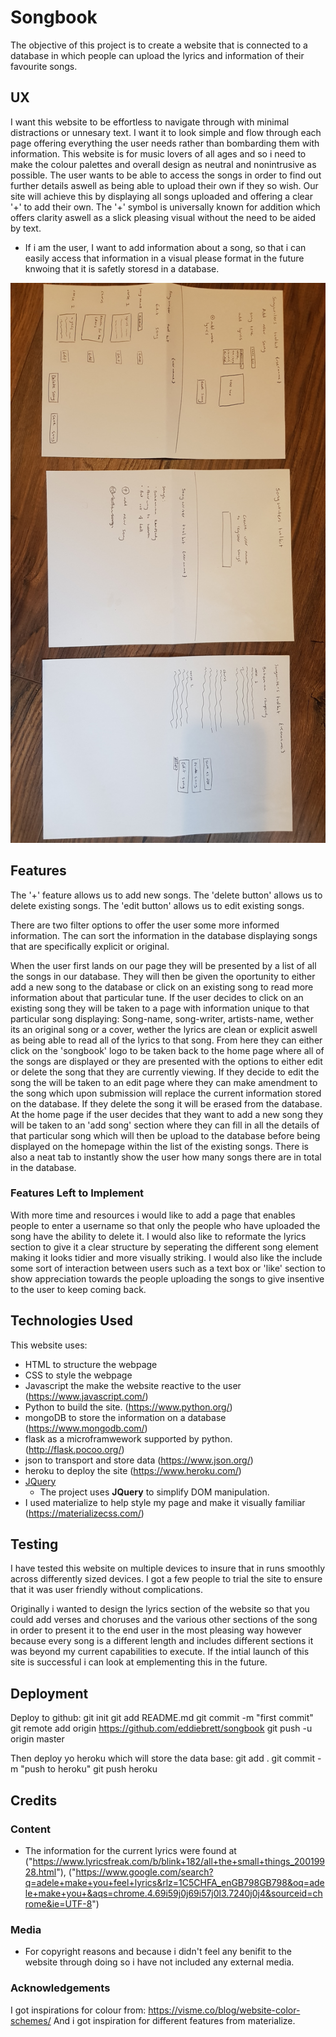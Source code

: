 # Songbook

The objective of this project is to create a website that is connected to a database in which people can upload the lyrics and information of their favourite songs.

 
## UX
 
I want this website to be effortless to navigate through with minimal distractions or unnesary text. I want it to look simple and flow through each page offering everything the user needs rather than bombarding them with information. This website is for music lovers of all ages and so i need to make the colour palettes and overall design as neutral and nonintrusive as possible. The user wants to be able to access the songs in order to find out further details aswell as being able to upload their own if they so wish. Our site will achieve this by displaying all songs uploaded and offering a clear '+' to add their own. The '+' symbol is universally known for addition which offers clarity aswell as a slick pleasing visual without the need to be aided by text.


- If i am the user, I want to add information about a song, so that i can easily access that information in a visual please format in the future knwoing that it is safetly storesd in a database.

![alt text](wireframe.jpg)

## Features

The '+' feature allows us to add new songs.
The 'delete button' allows us to delete existing songs.
The 'edit button' allows us to edit existing songs.

There are two filter options to offer the user some more informed information. The can sort the information in the database displaying songs that are specifically explicit or original.

When the user first lands on our page they will be presented by a list of all the songs in our database. They will then be given the oportunity to either add a new song to the database or click on an existing song to read more information about that particular tune. If the user decides to click on an existing song they will be taken to a page with information unique to that particular song displaying: Song-name, song-writer, artists-name, wether its an original song or a cover, wether the lyrics are clean or explicit aswell as being able to read all of the lyrics to that song. From here they can either click on the 'songbook' logo to be taken back to the home page where all of the songs are displayed or they are presented with the options to either edit or delete the song that they are currently viewing. If they decide to edit the song the will be taken to an edit page where they can make amendment to the song which upon submission will replace the current information stored on the database. If they delete the song it will be erased from the database. At the home page if the user decides that they want to add a new song they will be taken to an 'add song' section where they can fill in all the details of that particular song which will then be upload to the database before being displayed on the homepage within the list of the existing songs. There is also a neat tab to instantly show the user how many songs there are in total in the database.


### Features Left to Implement
With more time and resources i would like to add a page that enables people to enter a username so that only the people who have uploaded the song have the ability to delete it.
I would also like to reformate the lyrics section to give it a clear structure by seperating the different song element making it looks tidier and more visually striking. 
I would also like the include some sort of interaction between users such as a text box or 'like' section to show appreciation towards the people uploading the songs to give insentive to the user to keep coming back.

## Technologies Used

This website uses:
- HTML to structure the webpage
- CSS to style the webpage
- Javascript the make the website reactive to the user (https://www.javascript.com/)
- Python to build the site. (https://www.python.org/)
- mongoDB to store the information on a database (https://www.mongodb.com/)
- flask as a microframwework supported by python. (http://flask.pocoo.org/)
- json to transport and store data (https://www.json.org/)
- heroku to deploy the site (https://www.heroku.com/)
- [JQuery](https://jquery.com)
    - The project uses **JQuery** to simplify DOM manipulation.
- I used materialize to help style my page and make it visually familiar (https://materializecss.com/)

## Testing
I have tested this website on multiple devices to insure that in runs smoothly across differently sized devices. I got a few people to trial the site to ensure that it was user friendly without complications.

Originally i wanted to design the lyrics section of the website so that you could add verses and choruses and the various other sections of the song in order to present it to the end user in the most pleasing way however because every song is a different length and includes different sections it was beyond my current capabilities to execute. If the intial launch of this site is successful i can look at emplementing this in the future.

## Deployment

Deploy to github:
git init
git add README.md
git commit -m "first commit"
git remote add origin https://github.com/eddiebrett/songbook
git push -u origin master

Then deploy yo heroku which will store the data base:
git add .
git commit -m "push to heroku"
git push heroku

## Credits

### Content
- The information for the current lyrics were found at ("https://www.lyricsfreak.com/b/blink+182/all+the+small+things_20019928.html"), ("https://www.google.com/search?q=adele+make+you+feel+lyrics&rlz=1C5CHFA_enGB798GB798&oq=adele+make+you+&aqs=chrome.4.69i59j0j69i57j0l3.7240j0j4&sourceid=chrome&ie=UTF-8")
### Media
- For copyright reasons and because i didn't feel any benifit to the website through doing so i have not included any external media.

### Acknowledgements
I got inspirations for colour from: https://visme.co/blog/website-color-schemes/
And i got inspiration for different features from materialize.

